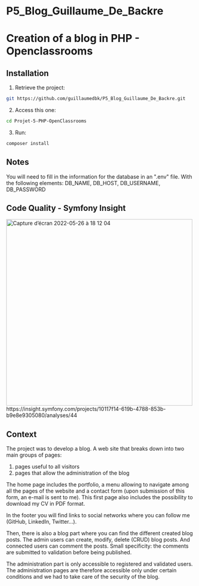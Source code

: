 # P5_Blog_Guillaume_De_Backre
# Creation of a blog in PHP - Openclassrooms

## Installation

1. Retrieve the project:
```bash
git https://github.com/guillaumedbk/P5_Blog_Guillaume_De_Backre.git
```
2. Access this one: 
```bash
cd Projet-5-PHP-OpenClassrooms
```
3. Run: 
```bash
composer install
```
## Notes
You will need to fill in the information for the database in an ".env" file. With the following elements:
DB_NAME, DB_HOST, DB_USERNAME, DB_PASSWORD 

## Code Quality - Symfony Insight
<img width="498" alt="Capture d’écran 2022-05-26 à 18 12 04" src="https://user-images.githubusercontent.com/83345073/170529024-d0f54a2b-4850-4b8c-a8f4-9ee9cd1a238c.png">
https://insight.symfony.com/projects/10117f14-619b-4788-853b-b9e8e9305080/analyses/44

## Context
The project was to develop a blog. A web site that breaks down into two main groups of pages:

1. pages useful to all visitors
2. pages that allow the administration of the blog

The home page includes the portfolio, a menu allowing to navigate among all the pages of the website and a contact form (upon submission of this form, an e-mail is sent to me). This first page also includes the possibility to download my CV in PDF format.

In the footer you will find links to social networks where you can follow me (GitHub, LinkedIn, Twitter...).

Then, there is also a blog part where you can find the different created blog posts. The admin users can create, modify, delete (CRUD) blog posts. And connected users can comment the posts. Small specificity: the comments are submitted to validation before being published.

The administration part is only accessible to registered and validated users. The administration pages are therefore accessible only under certain conditions and we had to take care of the security of the blog. 

